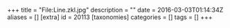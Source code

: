 +++
title = "File:Line.zkl.jpg"
description = ""
date = 2016-03-03T01:14:34Z
aliases = []
[extra]
id = 20113
[taxonomies]
categories = []
tags = []
+++


